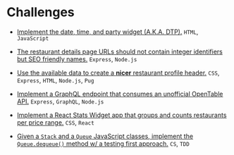 # Challenges

- [Implement the date, time, and party widget (A.K.A. DTP).](./01-DTP.md) `HTML`, `JavaScript`

- [The restaurant details page URLs should not contain integer identifiers but SEO friendly names.](./02-SEO-FRIENDLY-URLS.md) `Express`, `Node.js`

- [Use the available data to create a **nicer** restaurant profile header.](./03-RESTAURANT.md) `CSS`, `Express`, `HTML`, `Node.js`, `Pug`

- [Implement a GraphQL endpoint that consumes an unofficial OpenTable API.](./04-GRAPHQL.md) `Express`, `GraphQL`, `Node.js`

- [Implement a React Stats Widget app that groups and counts restaurants per price range.](./05-STATS-WIDGET.md) `CSS`, `React`

- [Given a `Stack` and a `Queue` JavaScript classes, implement the `Queue.dequeue()` method w/ a testing first approach.](./06-STACKS-AND-QUEUE.md) `CS`, `TDD`
